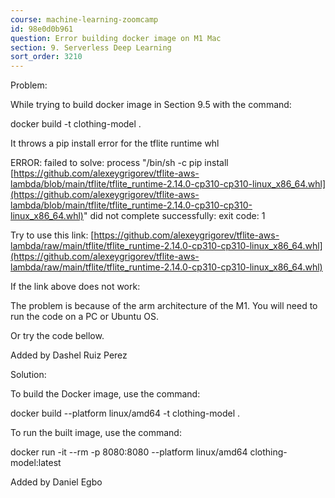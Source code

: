```yaml
---
course: machine-learning-zoomcamp
id: 98e0d0b961
question: Error building docker image on M1 Mac
section: 9. Serverless Deep Learning
sort_order: 3210
---
```


Problem:

While trying to build docker image in Section 9.5 with the command:

docker build -t clothing-model .

It throws a pip install error for the tflite runtime whl

ERROR: failed to solve: process "/bin/sh -c pip install [https://github.com/alexeygrigorev/tflite-aws-lambda/blob/main/tflite/tflite_runtime-2.14.0-cp310-cp310-linux_x86_64.whl](https://github.com/alexeygrigorev/tflite-aws-lambda/blob/main/tflite/tflite_runtime-2.14.0-cp310-cp310-linux_x86_64.whl)" did not complete successfully: exit code: 1

Try to use this link: [https://github.com/alexeygrigorev/tflite-aws-lambda/raw/main/tflite/tflite_runtime-2.14.0-cp310-cp310-linux_x86_64.whl](https://github.com/alexeygrigorev/tflite-aws-lambda/raw/main/tflite/tflite_runtime-2.14.0-cp310-cp310-linux_x86_64.whl)

If the link above does not work:

The problem is because of the arm architecture of the M1. You will need to run the code on a PC or Ubuntu OS.

Or try the code bellow.

Added by Dashel Ruiz Perez

Solution:

To build the Docker image, use the command:

docker build --platform linux/amd64 -t clothing-model .

To run the built image, use the command:

docker run -it --rm -p 8080:8080 --platform linux/amd64 clothing-model:latest

Added by Daniel Egbo

